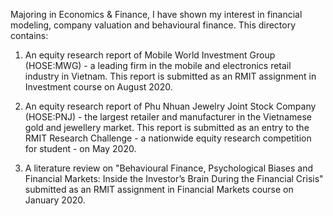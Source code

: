Majoring in Economics & Finance, I have shown my interest in financial modeling, company valuation and behavioural finance. This directory contains:

1. An equity research report of Mobile World Investment Group (HOSE:MWG) - a leading firm in the mobile and electronics retail industry in Vietnam.
This report is submitted as an RMIT assignment in Investment course on August 2020.

2. An equity research report of Phu Nhuan Jewelry Joint Stock Company (HOSE:PNJ) - the largest retailer and manufacturer in the Vietnamese gold and jewellery market.
This report is submitted as an entry to the RMIT Research Challenge - a nationwide equity research competition for student - on May 2020.

3. A literature review on "Behavioural Finance, Psychological Biases and Financial Markets: Inside the Investor’s Brain During the Financial Crisis" submitted as an RMIT assignment in Financial Markets course on January 2020.
